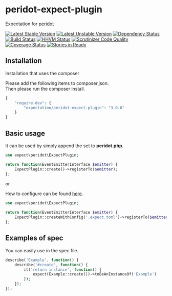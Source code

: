 peridot-expect-plugin
======================================

Expectation for [peridot](https://github.com/peridot-php/peridot)

[![Latest Stable Version](https://poser.pugx.org/expect/peridot-expect-plugin/v/stable.svg)](https://packagist.org/packages/expectation/peridot-expect-plugin) [![Latest Unstable Version](https://poser.pugx.org/expect/peridot-expect-plugin/v/unstable.svg)](https://packagist.org/packages/expectation/peridot-expect-plugin)
[![Dependency Status](https://www.versioneye.com/user/projects/551fa0b6971f7843390002ef/badge.svg?style=flat)](https://www.versioneye.com/user/projects/551fa0b6971f7843390002ef)
[![Build Status](https://travis-ci.org/expectation-php/peridot-expect-plugin.svg?branch=master)](https://travis-ci.org/expectation-php/peridot-expect-plugin)
[![HHVM Status](http://hhvm.h4cc.de/badge/expect/peridot-expect-plugin.svg)](http://hhvm.h4cc.de/package/expect/peridot-expect-plugin)
[![Scrutinizer Code Quality](https://scrutinizer-ci.com/g/expectation-php/peridot-expect-plugin/badges/quality-score.png?b=master)](https://scrutinizer-ci.com/g/expectation-php/peridot-expect-plugin/?branch=master)
[![Coverage Status](https://coveralls.io/repos/expectation-php/peridot-expect-plugin/badge.png?branch=master)](https://coveralls.io/r/expectation-php/peridot-expect-plugin?branch=master)
[![Stories in Ready](https://badge.waffle.io/expectation-php/peridot-expect-plugin.png?label=ready&title=Ready)](https://waffle.io/expectation-php/peridot-expect-plugin)

Installation
------------------

Installation that uses the composer

Please add the following items to composer.json.  
Then please run the composer install.

```php
{
    "require-dev": {
        "expectation/peridot-expect-plugin": "3.0.0"
    }
}
```

Basic usage
------------------

It can be used by simply append the set to **peridot.php**.

```php
use expect\peridot\ExpectPlugin;

return function(EventEmitterInterface $emitter) {
    ExpectPlugin::create()->registerTo($emitter);
};
```

or

How to configure can be found [here](https://github.com/expectation-php/expect).


```php
use expect\peridot\ExpectPlugin;

return function(EventEmitterInterface $emitter) {
    ExpectPlugin::createWithConfig('.expect.toml')->registerTo($emitter);
};
```



Examples of spec
------------------

You can easily use in the spec file.

```php
describe('Example', function() {
    describe('#create', function() {
        it('return instance', function() {
            expect(Example::create())->toBeAnInstanceOf('Example')
        });
    });
});
```
